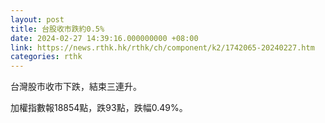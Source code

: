 ```yaml
---
layout: post
title: 台股收市跌約0.5%
date: 2024-02-27 14:39:16.000000000 +08:00
link: https://news.rthk.hk/rthk/ch/component/k2/1742065-20240227.htm
categories: rthk
---
```


台灣股市收市下跌，結束三連升。

加權指數報18854點，跌93點，跌幅0.49%。
